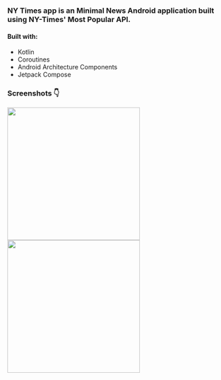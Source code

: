 ### NY Times app is an Minimal News Android application built using NY-Times' Most Popular API.

#### Built with:
* Kotlin
* Coroutines
* Android Architecture Components
* Jetpack Compose 

### Screenshots 👇
<div>
<img src="https://user-images.githubusercontent.com/57583664/203859720-5e23d190-6231-4d0c-9765-a67e691d7a55.jpg" width=300>
<img src="https://user-images.githubusercontent.com/57583664/203859727-c1311d3a-b92f-4d3d-9142-cbe6ea82071b.jpg" width=300>
</div>

